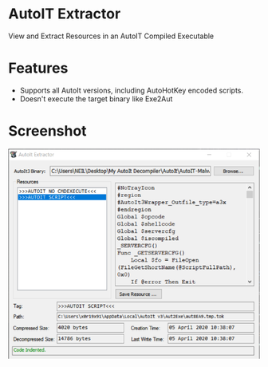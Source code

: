 # AutoIT Extractor

View and Extract Resources in an AutoIT Compiled Executable  

# Features

* Supports all AutoIt versions, including AutoHotKey encoded scripts.
* Doesn't execute the target binary like Exe2Aut


# Screenshot

![screenshot](/screenshot.png)
